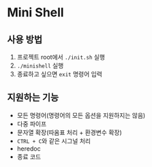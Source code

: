 # Mini Shell

## 사용 방법
1. 프로젝트 root에서 `./init.sh` 실행
2. `./minishell` 실행
3. 종료하고 싶으면 `exit` 명령어 입력

## 지원하는 기능
- 모든 명령어(명령어의 모든 옵션을 지원하지는 않음)
- 다중 파이프
- 문자열 확장(따옴표 처리 + 환경변수 확장)
- `CTRL + C`와 같은 시그널 처리
- heredoc
- 종료 코드
